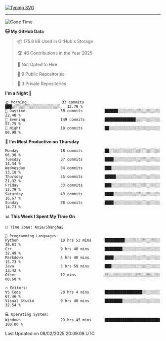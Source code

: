 <a href="https://git.io/typing-svg"><img src="https://readme-typing-svg.demolab.com?font=Jersey+10&size=33&pause=1000&color=0077B8&vCenter=true&width=429&height=46&lines=JACK_GDN+IS+WATCHING+YOU!" alt="Typing SVG" /></a>

---

<!--START_SECTION:waka-->
![Code Time](http://img.shields.io/badge/Code%20Time-74%20hrs%2038%20mins-blue)

**🐱 My GitHub Data** 

> 📦 175.8 kB Used in GitHub's Storage 
 > 
> 🏆 46 Contributions in the Year 2025
 > 
> 🚫 Not Opted to Hire
 > 
> 📜 9 Public Repositories 
 > 
> 🔑 3 Private Repositories 
 > 
**I'm a Night 🦉** 

```text
🌞 Morning                33 commits          ███░░░░░░░░░░░░░░░░░░░░░░   12.79 % 
🌆 Daytime                58 commits          ██████░░░░░░░░░░░░░░░░░░░   22.48 % 
🌃 Evening                149 commits         ██████████████░░░░░░░░░░░   57.75 % 
🌙 Night                  18 commits          ██░░░░░░░░░░░░░░░░░░░░░░░   06.98 % 
```
📅 **I'm Most Productive on Thursday** 

```text
Monday                   18 commits          ██░░░░░░░░░░░░░░░░░░░░░░░   06.98 % 
Tuesday                  37 commits          ████░░░░░░░░░░░░░░░░░░░░░   14.34 % 
Wednesday                34 commits          ███░░░░░░░░░░░░░░░░░░░░░░   13.18 % 
Thursday                 55 commits          █████░░░░░░░░░░░░░░░░░░░░   21.32 % 
Friday                   33 commits          ███░░░░░░░░░░░░░░░░░░░░░░   12.79 % 
Saturday                 43 commits          ████░░░░░░░░░░░░░░░░░░░░░   16.67 % 
Sunday                   38 commits          ████░░░░░░░░░░░░░░░░░░░░░   14.73 % 
```


📊 **This Week I Spent My Time On** 

```text
🕑︎ Time Zone: Asia/Shanghai

💬 Programming Languages: 
Python                   10 hrs 53 mins      █████████░░░░░░░░░░░░░░░░   36.61 % 
C++                      9 hrs 40 mins       ████████░░░░░░░░░░░░░░░░░   32.49 % 
Markdown                 4 hrs 40 mins       ████░░░░░░░░░░░░░░░░░░░░░   15.73 % 
Java                     3 hrs 59 mins       ███░░░░░░░░░░░░░░░░░░░░░░   13.42 % 
Other                    12 mins             ░░░░░░░░░░░░░░░░░░░░░░░░░   00.68 % 

🔥 Editors: 
VS Code                  20 hrs 4 mins       █████████████████░░░░░░░░   67.46 % 
Visual Studio            9 hrs 40 mins       ████████░░░░░░░░░░░░░░░░░   32.54 % 

💻 Operating System: 
Windows                  29 hrs 45 mins      █████████████████████████   100.00 % 
```


 Last Updated on 08/02/2025 20:09:08 UTC
<!--END_SECTION:waka-->
